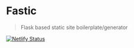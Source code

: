 # Fastic

>Flask based static site boilerplate/generator

[![Netlify Status](https://api.netlify.com/api/v1/badges/2b6e7e5a-e314-47b7-be7b-e7d4dfc630e7/deploy-status)](https://app.netlify.com/sites/fastic/deploys)
